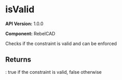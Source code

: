 # isValid

**API Version:** 1.0.0

**Component:** RebelCAD

Checks if the constraint is valid and can be enforced

## Returns

: true if the constraint is valid, false otherwise


